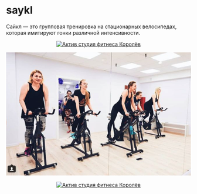 # saykl
Сайкл — это групповая тренировка на стационарных велосипедах, которая имитируют гонки различной интенсивности.

<p align="center">

<a href="https://activf2017.blogspot.com/">
<img alt="Актив студия фитнеса Королёв" src="https://avatars1.githubusercontent.com/u/37883500?s=200&v=4"/></a>

</p>

![Актив фитнес студия Королёв](https://github.com/activkorolev/saykl/blob/master/%D0%A1%D0%B0%D0%B9%D0%BA%D0%BB.png?raw=true)


<p align="center"> 
<a href="https://activf2017.blogspot.com/"><img alt="Актив студия фитнеса Королёв" src="https://goo.gl/gjB9GV"/></a>
</p>
